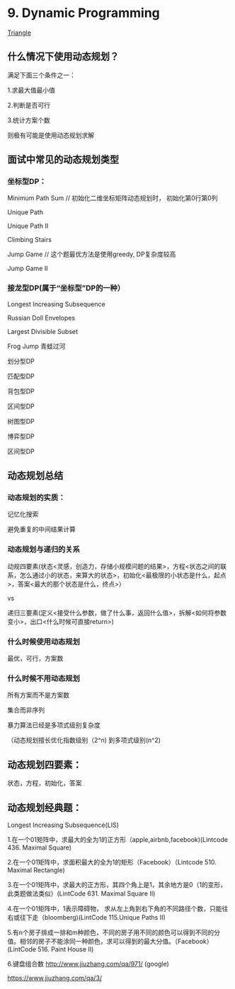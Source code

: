 
# 9. Dynamic Programming

[Triangle](https://github.com/xliu117/Leetcode/tree/master/step-by-step%20training/9.%20Dynamic%20Programming/LeetCode%20120.%20Triangle)

## 什么情况下使用动态规划？

满足下面三个条件之一：

1.求最大值最小值

2.判断是否可行

3.统计方案个数

则极有可能是使用动态规划求解

## 面试中常见的动态规划类型

### 坐标型DP：

Minimum Path Sum // 初始化二维坐标矩阵动态规划时， 初始化第0行第0列

Unique Path

Unique Path II

Climbing Stairs

Jump Game // 这个题最优方法是使用greedy, DP复杂度较高

Jump Game II


### 接龙型DP(属于“坐标型”DP的一种）

Longest Increasing Subsequence

Russian Doll Envelopes

Largest Divisible Subset

Frog Jump 青蛙过河

划分型DP

匹配型DP

背包型DP

区间型DP

树图型DP

博弈型DP

区间型DP

## 动态规划总结

### 动态规划的实质：
 
 记忆化搜索
 
 避免重复的中间结果计算
 
### 动态规划与递归的关系

动规四要素(状态<灵感，创造力，存储小规模问题的结果>，方程<状态之间的联系，怎么通过小的状态，来算大的状态>，初始化<最极限的小状态是什么，起点>，答案<最大的那个状态是什么，终点>） 

vs

递归三要素(定义<接受什么参数，做了什么事，返回什么值>，拆解<如何将参数变小>，出口<什么时候可直接return>)

### 什么时候使用动态规划

最优，可行，方案数

### 什么时候不用动态规划

所有方案而不是方案数

集合而非序列

暴力算法已经是多项式级别复杂度

（动态规划擅长优化指数级别（2^n) 到多项式级别(n^2)

## 动态规划四要素：

状态，方程，初始化，答案

## 动态规划经典题：

Longest Increasing Subsequence(LIS)

1.在一个01矩阵中，求最大的全为1的正方形（apple,airbnb,facebook)(Lintcode 436. Maximal Square)

2.在一个01矩阵中，求面积最大的全为1的矩形（Facebook）（Lintcode 510. Maximal Rectangle)

3.在一个01矩阵中，求最大的正方形，其四个角上是1，其余地方是0（1的变形，此类题做法类似）(LintCode 631. Maximal Square II)

4.在一个01矩阵中，1表示障碍物， 求从左上角到右下角的不同路径个数，只能往右或往下走（bloomberg)(LintCode 115.Unique Paths II)

5.有n个房子排成一排和m种颜色，不同的房子用不同的颜色可以得到不同的分值。相邻的房子不能涂同一种颜色，求可以得到的最大分值。（Facebook）(LintCode 516. Paint House II)

6.键盘组合数 http://www.jiuzhang.com/qa/971/ (google)

https://www.jiuzhang.com/qa/3/




